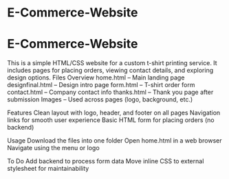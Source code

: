 # E-Commerce-Website
# E-Commerce-Website
This is a simple HTML/CSS website for a custom t-shirt printing service. It includes pages for placing orders, viewing contact details, and exploring design options.
Files Overview
home.html – Main landing page
designfinal.html – Design intro page
form.html – T-shirt order form
contact.html – Company contact info
thanks.html – Thank you page after submission
Images – Used across pages (logo, background, etc.)

Features
Clean layout with logo, header, and footer on all pages
Navigation links for smooth user experience
Basic HTML form for placing orders (no backend)

Usage
Download the files into one folder
Open home.html in a web browser
Navigate using the menu or logo

To Do
Add backend to process form data
Move inline CSS to external stylesheet for maintainability

